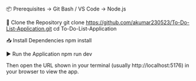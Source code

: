 <!-- How to Run the To-Do List Application -->
📦 Prerequisites
    -> Git Bash / VS Code
    -> Node.js

<!-- Open Git Bash or VS Code Terminal -->
📁 Clone the Repository
    git clone https://github.com/akumar230523/To-Do-List-Application.git
    cd To-Do-List-Application

📥 Install Dependencies
    npm install

▶️ Run the Application
    npm run dev

Then open the URL shown in your terminal (usually http://localhost:5176) in your browser to view the app.


<!-- 📌 Author: Amit Kumar; -->

